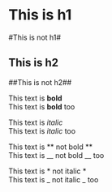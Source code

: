 # This is h1 #
#This is not h1#

## This is h2 ##
##This is not h2##

This text is **bold**  
This text is __bold__ too  
  
This text is *italic*  
This text is _italic_ too  
  
  
  
This text is ** not bold **  
This text is __ not bold __ too  
  
This text is * not italic *  
This text is _ not italic _ too  


